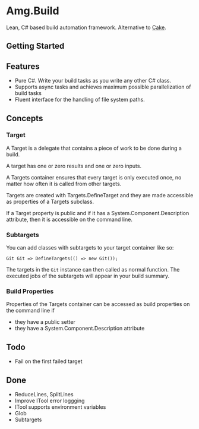 # Amg.Build

Lean, C# based build automation framework. Alternative to [Cake](https://cakebuild.net/).

## Getting Started

## Features

* Pure C#. Write your build tasks as you write any other C# class. 
* Supports async tasks and achieves maximum possible parallelization of build tasks
* Fluent interface for the handling of file system paths.

## Concepts

### Target

A Target is a delegate that contains a piece of work to be done during a build.

A target has one or zero results and one or zero inputs.

A Targets container ensures that every target is only executed once, no matter how often it is called from other targets.

Targets are created with Targets.DefineTarget and they are made accessible as properties of a Targets subclass.

If a Target property is public and if it has a System.Component.Description attribute, then it is accessible on the command line.

### Subtargets

You can add classes with subtargets to your target container like so:

````
Git Git => DefineTargets(() => new Git());
````

The targets in the `Git` instance can then called as normal function. The executed jobs of the subtargets will appear in your build summary.

### Build Properties

Properties of the Targets container can be accessed as build properties on the command line if
* they have a public setter
* they have a System.Component.Description attribute

## Todo

* Fail on the first failed target

## Done

* ReduceLines, SplitLines
* Improve ITool error loggging
* ITool supports environment variables
* Glob
* Subtargets